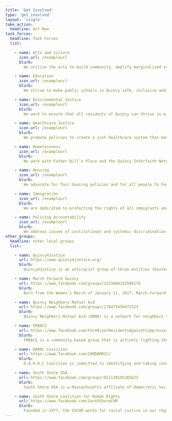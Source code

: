 ```yaml
---
title: 'Get Involved'
type: 'get_involved'
layout: 'single'
take_action:
  headline: Act Now
task_forces:
  headline: Task Forces
  list:

    - name: Arts and culture
      icon_url: /exampleurl
      blurb:
        We utilize the arts to build community, amplify marginalized voices, and inspire conversations on social change.

    - name: Education
      icon_url: /exampleurl
      blurb:
        We strive to make public schools in Quincy safe, inclusive and just for all students and their families.

    - name: Environmental Justice
      icon_url: /exampleurl
      blurb:
        We work to ensure that all residents of Quincy can thrive in a healthy, sustainable, safe, and just environment.

    - name: Healthcare Justice
      icon_url: /exampleurl
      blurb:
        We promote policies to create a just healthcare system that benefits Quincy’s community, patients, and providers.

    - name: Homelessness
      icon_url: /exampleurl
      blurb:
        We work with Father Bill’s Place and the Quincy Interfaith Network to provide support to homeless folks.

    - name: Housing
      icon_url: /exampleurl
      blurb:
        We advocate for fair housing policies and for all people to have access to high quality, affordable housing in Quincy.

    - name: Immigration
      icon_url: /exampleurl
      blurb:
        We are dedicated to protecting the rights of all immigrants and their families in Quincy and the surrounding area.

    - name: Policing Accountability
      icon_url: /exampleurl
      blurb:
        We address issues of institutional and systemic discrimination within Quincy’s criminal justice system.
other_groups:
  headline: other local groups
  list:

    - name: Quincy4Justice
      url: https://www.quincy4justice.org/
      blurb:
        Quincy4Justice is an antiracist group of three entities (Eastern Nazarene College's Black Student Union, Bethel Church of the Nazarene, and Unified Gospel Ministries Inc) collaborating together to end systemic racism in Quincy (locally), in MA (statewide), and in the USA (nationally).

    - name: March Forward Quincy
      url: https://www.facebook.com/groups/2233860143506176
      blurb:
        Born from the Women’s March of January 21, 2017, March Forward Quincy encourages local engagement and empathy by providing information on political issues, highlighting means of action and engagement, and sponsoring events to connect to and unite our community.

    - name: Quincy Neighbors Mutual Aid
      url: https://www.facebook.com/groups/278475456472523
      blurb:
        Quincy Neighbors Mutual Aid (QNMA) is a network for neighbors to help neighbors by sharing resources and offering or requesting aid.

    - name: FRRACS
      url: https://www.facebook.com/ForeRiverResidentsAgainstCompressorStation
      blurb:
        FRRACS is a community-based group that is actively fighting the proposal to construct a toxic fracked-gas compressor station on the South Shore.

    - name: DARRC Coalition
      url: https://www.facebook.com/IAMDARRCC/
      blurb:
        D.A.R.R.C Coalition is committed to identifying and taking concrete actions to dismantle the systems of racism, inequality, and police brutality as it pertains to nonproliferation education, training, policy-making, and defunding the police.

    - name: South Shore DSA
      url: https://www.facebook.com/groups/651130195365622
      blurb:
        South Shore DSA is a Massachusetts affiliate of Democratic Socialists of America, which is building a movement for greater economic and social democracy in order to create a more just and humane society.

    - name: South Shore Coalition for Human Rights
      url: https://www.facebook.com/SouthShoreCHR
      blurb:
        Founded in 1977, the SSCHR works for racial justice in our region, state, nation and planet in housing, jobs, health care, culture and the environment.
---
```


